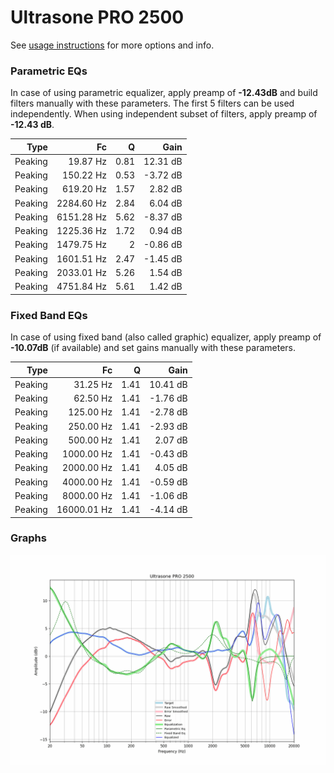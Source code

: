 # Ultrasone PRO 2500
See [usage instructions](https://github.com/jaakkopasanen/AutoEq#usage) for more options and info.

### Parametric EQs
In case of using parametric equalizer, apply preamp of **-12.43dB** and build filters manually
with these parameters. The first 5 filters can be used independently.
When using independent subset of filters, apply preamp of **-12.43 dB**.

| Type    | Fc         |    Q | Gain     |
|--------:|-----------:|-----:|---------:|
| Peaking | 19.87 Hz   | 0.81 | 12.31 dB |
| Peaking | 150.22 Hz  | 0.53 | -3.72 dB |
| Peaking | 619.20 Hz  | 1.57 | 2.82 dB  |
| Peaking | 2284.60 Hz | 2.84 | 6.04 dB  |
| Peaking | 6151.28 Hz | 5.62 | -8.37 dB |
| Peaking | 1225.36 Hz | 1.72 | 0.94 dB  |
| Peaking | 1479.75 Hz | 2    | -0.86 dB |
| Peaking | 1601.51 Hz | 2.47 | -1.45 dB |
| Peaking | 2033.01 Hz | 5.26 | 1.54 dB  |
| Peaking | 4751.84 Hz | 5.61 | 1.42 dB  |

### Fixed Band EQs
In case of using fixed band (also called graphic) equalizer, apply preamp of **-10.07dB**
(if available) and set gains manually with these parameters.

| Type    | Fc          |    Q | Gain     |
|--------:|------------:|-----:|---------:|
| Peaking | 31.25 Hz    | 1.41 | 10.41 dB |
| Peaking | 62.50 Hz    | 1.41 | -1.76 dB |
| Peaking | 125.00 Hz   | 1.41 | -2.78 dB |
| Peaking | 250.00 Hz   | 1.41 | -2.93 dB |
| Peaking | 500.00 Hz   | 1.41 | 2.07 dB  |
| Peaking | 1000.00 Hz  | 1.41 | -0.43 dB |
| Peaking | 2000.00 Hz  | 1.41 | 4.05 dB  |
| Peaking | 4000.00 Hz  | 1.41 | -0.59 dB |
| Peaking | 8000.00 Hz  | 1.41 | -1.06 dB |
| Peaking | 16000.01 Hz | 1.41 | -4.14 dB |

### Graphs
![](./Ultrasone%20PRO%202500.png)